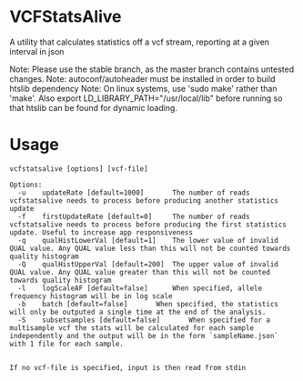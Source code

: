 VCFStatsAlive
=============

A utility that calculates statistics off a vcf stream, reporting at a given
interval in json

Note: Please use the stable branch, as the master branch contains untested changes.
Note: autoconf/autoheader must be installed in order to build htslib dependency
Note: On linux systems, use 'sudo make' rather than 'make'. Also export LD_LIBRARY_PATH="/usr/local/lib" before
running so that htslib can be found for dynamic loading.

Usage
=====

```
vcfstatsalive [options] [vcf-file]

Options:
  -u	updateRate [default=1000]		The number of reads vcfstatsalive needs to process before producing another statistics update
  -f	firstUpdateRate [default=0]		The number of reads vcfstatsalive needs to process before producing the first statistics update. Useful to increase app responsiveness
  -q	qualHistLowerVal [default=1]	The lower value of invalid QUAL value. Any QUAL value less than this will not be counted towards quality histogram
  -Q	qualHistUpperVal [default=200]	The upper value of invalid QUAL value. Any QUAL value greater than this will not be counted towards quality histogram
  -l	logScaleAF [default=false]	    When specified, allele frequency histogram will be in log scale
  -b	batch [default=false]	    When specified, the statistics will only be outputed a single time at the end of the analysis.
  -S	subsetsamples [default=false]	    When specified for a multisample vcf the stats will be calculated for each sample independently and the output will be in the form `sampleName.json` with 1 file for each sample.


If no vcf-file is specified, input is then read from stdin
```
